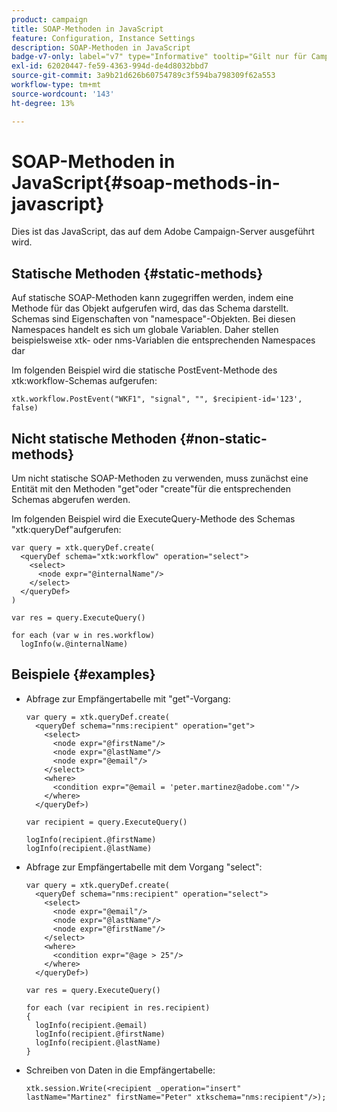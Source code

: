 ```yaml
---
product: campaign
title: SOAP-Methoden in JavaScript
feature: Configuration, Instance Settings
description: SOAP-Methoden in JavaScript
badge-v7-only: label="v7" type="Informative" tooltip="Gilt nur für Campaign Classic v7"
exl-id: 62020447-fe59-4363-994d-de4d8032bbd7
source-git-commit: 3a9b21d626b60754789c3f594ba798309f62a553
workflow-type: tm+mt
source-wordcount: '143'
ht-degree: 13%

---
```


# SOAP-Methoden in JavaScript{#soap-methods-in-javascript}

Dies ist das JavaScript, das auf dem Adobe Campaign-Server ausgeführt wird.

## Statische Methoden {#static-methods}

Auf statische SOAP-Methoden kann zugegriffen werden, indem eine Methode für das Objekt aufgerufen wird, das das Schema darstellt. Schemas sind Eigenschaften von &quot;namespace&quot;-Objekten. Bei diesen Namespaces handelt es sich um globale Variablen. Daher stellen beispielsweise xtk- oder nms-Variablen die entsprechenden Namespaces dar

Im folgenden Beispiel wird die statische PostEvent-Methode des xtk:workflow-Schemas aufgerufen:

```
xtk.workflow.PostEvent("WKF1", "signal", "", $recipient-id='123', false) 
```

## Nicht statische Methoden {#non-static-methods}

Um nicht statische SOAP-Methoden zu verwenden, muss zunächst eine Entität mit den Methoden &quot;get&quot;oder &quot;create&quot;für die entsprechenden Schemas abgerufen werden.

Im folgenden Beispiel wird die ExecuteQuery-Methode des Schemas &quot;xtk:queryDef&quot;aufgerufen:

```
var query = xtk.queryDef.create(
  <queryDef schema="xtk:workflow" operation="select">
    <select>
      <node expr="@internalName"/>
    </select>
  </queryDef>
)

var res = query.ExecuteQuery()

for each (var w in res.workflow) 
  logInfo(w.@internalName)
```

## Beispiele {#examples}

* Abfrage zur Empfängertabelle mit &quot;get&quot;-Vorgang:

  ```
  var query = xtk.queryDef.create(  
    <queryDef schema="nms:recipient" operation="get">    
      <select>      
        <node expr="@firstName"/>      
        <node expr="@lastName"/>      
        <node expr="@email"/>    
      </select>    
      <where>      
        <condition expr="@email = 'peter.martinez@adobe.com'"/>    
      </where>  
    </queryDef>)
  
  var recipient = query.ExecuteQuery()
  
  logInfo(recipient.@firstName)
  logInfo(recipient.@lastName)
  ```

* Abfrage zur Empfängertabelle mit dem Vorgang &quot;select&quot;:

  ```
  var query = xtk.queryDef.create(  
    <queryDef schema="nms:recipient" operation="select">    
      <select>      
        <node expr="@email"/>      
        <node expr="@lastName"/>      
        <node expr="@firstName"/>    
      </select>    
      <where>      
        <condition expr="@age > 25"/>    
      </where>    
    </queryDef>)
  
  var res = query.ExecuteQuery()
  
  for each (var recipient in res.recipient) 
  {  
    logInfo(recipient.@email)  
    logInfo(recipient.@firstName)  
    logInfo(recipient.@lastName)
  }
  ```

* Schreiben von Daten in die Empfängertabelle:

  ```
  xtk.session.Write(<recipient _operation="insert" lastName="Martinez" firstName="Peter" xtkschema="nms:recipient"/>);
  ```

